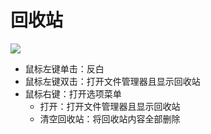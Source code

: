# 回收站
![](../pic/zhuomian/tmp_14290-Screenshot_2016-12-28-09-37-30-1663979272.png)
- 鼠标左键单击：反白
- 鼠标左键双击：打开文件管理器且显示回收站
- 鼠标右键：打开选项菜单
    - 打开：打开文件管理器且显示回收站
    - 清空回收站：将回收站内容全部删除

